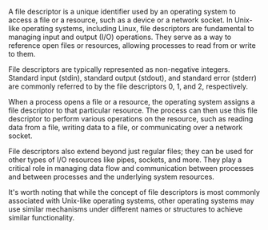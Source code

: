 A file descriptor is a unique identifier used by an operating system to access a file or a resource, such as a device or a network socket. In Unix-like operating systems, including Linux, file descriptors are fundamental to managing input and output (I/O) operations. They serve as a way to reference open files or resources, allowing processes to read from or write to them.

File descriptors are typically represented as non-negative integers. Standard input (stdin), standard output (stdout), and standard error (stderr) are commonly referred to by the file descriptors 0, 1, and 2, respectively.

When a process opens a file or a resource, the operating system assigns a file descriptor to that particular resource. The process can then use this file descriptor to perform various operations on the resource, such as reading data from a file, writing data to a file, or communicating over a network socket.

File descriptors also extend beyond just regular files; they can be used for other types of I/O resources like pipes, sockets, and more. They play a critical role in managing data flow and communication between processes and between processes and the underlying system resources.

It's worth noting that while the concept of file descriptors is most commonly associated with Unix-like operating systems, other operating systems may use similar mechanisms under different names or structures to achieve similar functionality.
